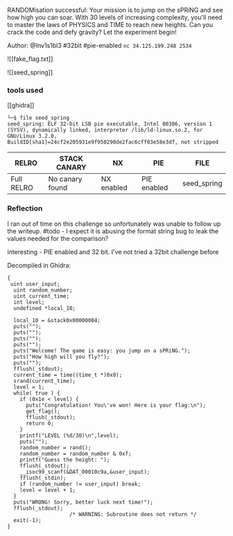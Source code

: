 RANDOMisation successful: Your mission is to jump on the sPRiNG and see how high you can soar. With 30 levels of increasing complexity, you'll need to master the laws of PHYSICS and TIME to reach new heights. Can you crack the code and defy gravity? Let the experiment begin!

Author: @Inv1s1bl3
#32bit #pie-enabled
`nc 34.125.199.248 2534`

![[fake_flag.txt]]

![[seed_spring]]



### tools used

[[ghidra]]
```
└─$ file seed_spring 
seed_spring: ELF 32-bit LSB pie executable, Intel 80386, version 1 (SYSV), dynamically linked, interpreter /lib/ld-linux.so.2, for GNU/Linux 3.2.0, BuildID[sha1]=24cf2e205931e9f950290de2fac6cff03e58e3df, not stripped
```

| RELRO      | STACK CANARY    | NX         | PIE         | FILE        |
|------------|-----------------|------------|-------------|-------------|
| Full RELRO | No canary found | NX enabled | PIE enabled | seed_spring |
### Reflection

I ran out of time on this challenge so unfortunately was unable to follow up the writeup.
#todo - I expect it is abusing the format string bug to leak the values needed for the comparison?


interesting - PIE enabled and 32 bit. I've not tried a 32bit challenge before

Decompiled in Ghidra:
```
{
 uint user_input;
  uint random_number;
  uint current_time;
  int level;
  undefined *local_10;
  
  local_10 = &stack0x00000004;
  puts("");
  puts("");
  puts("");
  puts("");
  puts("Welcome! The game is easy: you jump on a sPRiNG.");
  puts("How high will you fly?");
  puts("");
  fflush(_stdout);
  current_time = time((time_t *)0x0);
  srand(current_time);
  level = 1;
  while( true ) {
    if (0x1e < level) {
      puts("Congratulation! You\'ve won! Here is your flag:\n");
      get_flag();
      fflush(_stdout);
      return 0;
    }
    printf("LEVEL (%d/30)\n",level);
    puts("");
    random_number = rand();
    random_number = random_number & 0xf;
    printf("Guess the height: ");
    fflush(_stdout);
    __isoc99_scanf(&DAT_00010c9a,&user_input);
    fflush(_stdin);
    if (random_number != user_input) break;
    level = level + 1;
  }
  puts("WRONG! Sorry, better luck next time!");
  fflush(_stdout);
                    /* WARNING: Subroutine does not return */
  exit(-1);
}



```
